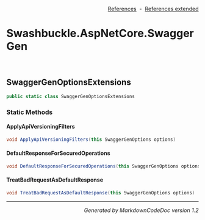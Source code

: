 <div style='text-align: right'>

[References](Index.md)&nbsp;&nbsp;-&nbsp;&nbsp;[References extended](IndexExtended.md)
</div>

# Swashbuckle.AspNetCore.SwaggerGen

<br />


## SwaggerGenOptionsExtensions

```csharp
public static class SwaggerGenOptionsExtensions
```

### Static Methods


#### ApplyApiVersioningFilters

```csharp
void ApplyApiVersioningFilters(this SwaggerGenOptions options)
```
#### DefaultResponseForSecuredOperations

```csharp
void DefaultResponseForSecuredOperations(this SwaggerGenOptions options)
```
#### TreatBadRequestAsDefaultResponse

```csharp
void TreatBadRequestAsDefaultResponse(this SwaggerGenOptions options)
```
<hr /><div style='text-align: right'><i>Generated by MarkdownCodeDoc version 1.2</i></div>
